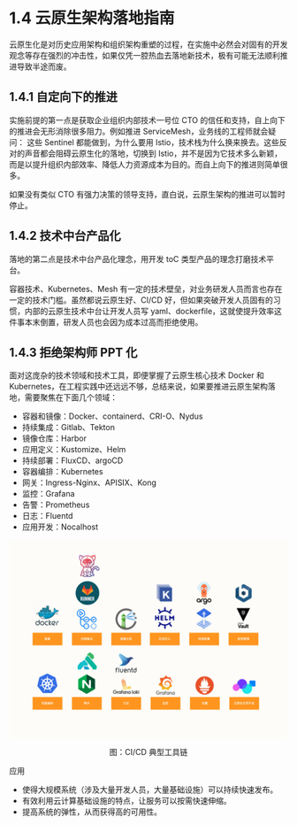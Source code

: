 # 1.4 云原生架构落地指南

云原生化是对历史应用架构和组织架构重塑的过程，在实施中必然会对固有的开发观念等存在强烈的冲击性，如果仅凭一腔热血去落地新技术，极有可能无法顺利推进导致半途而废。

## 1.4.1 自定向下的推进

实施前提的第一点是获取企业组织内部技术一号位 CTO 的信任和支持，自上向下的推进会无形消除很多阻力。例如推进 ServiceMesh，业务线的工程师就会疑问： 这些 Sentinel 都能做到，为什么要用 Istio，技术栈为什么换来换去。这些反对的声音都会阻碍云原生化的落地，切换到 Istio，并不是因为它技术多么新颖，而是以提升组织内部效率、降低人力资源成本为目的。而自上向下的推进则简单很多。

如果没有类似 CTO 有强力决策的领导支持，直白说，云原生架构的推进可以暂时停止。

## 1.4.2 技术中台产品化

落地的第二点是技术中台产品化理念，用开发 toC 类型产品的理念打磨技术平台。

容器技术、Kubernetes、Mesh 有一定的技术壁垒，对业务研发人员而言也存在一定的技术门槛。虽然都说云原生好、CI/CD 好，但如果突破开发人员固有的习惯，内部的云原生技术中台让开发人员写 yaml、dockerfile，这就使提升效率这件事本末倒置，研发人员也会因为成本过高而拒绝使用。



## 1.4.3 拒绝架构师 PPT 化

面对这庞杂的技术领域和技术工具，即便掌握了云原生核心技术 Docker 和 Kubernetes，在工程实践中还远远不够，总结来说，如果要推进云原生架构落地，需要聚焦在下面几个领域：


- 容器和镜像：Docker、containerd、CRI-O、Nydus
- 持续集成：Gitlab、Tekton
- 镜像仓库：Harbor
- 应用定义：Kustomize、Helm
- 持续部署：FluxCD、argoCD
- 容器编排：Kubernetes
- 网关：Ingress-Nginx、APISIX、Kong
- 监控：Grafana
- 告警：Prometheus
- 日志：Fluentd
- 应用开发：Nocalhost

<div  align="center">
	<img src="../assets/tech.jpeg" width = "600"  align=center />
	<p>图：CI/CD 典型工具链</p>
</div>


应用

- 使得大规模系统（涉及大量开发人员，大量基础设施）可以持续快速发布。
- 有效利用云计算基础设施的特点，让服务可以按需快速伸缩。
- 提高系统的弹性，从而获得高的可用性。



